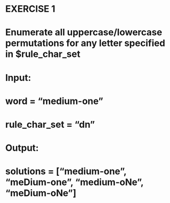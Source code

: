 # EXERCISE 1
# Enumerate all uppercase/lowercase permutations for any letter specified in $rule_char_set
#
# Input:
# word = “medium-one”
# rule_char_set = “dn”
#
# Output:
# solutions = [“medium-one”, “meDium-one”, “medium-oNe”, “meDium-oNe”]
# 
